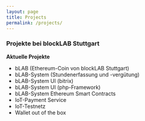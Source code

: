 ```yaml
---
layout: page
title: Projects
permalink: /projects/
---
```


### Projekte bei blockLAB Stuttgart

**Aktuelle Projekte**  
* bLAB (Ethereum-Coin von blockLAB Stuttgart)
* bLAB-System (Stundenerfassung und -vergütung)
* bLAB-System UI (bitrix)
* bLAB-System UI (php-Framework)
* bLAB-System Ethereum Smart Contracts
* IoT-Payment Service
* IoT-Testnetz
* Wallet out of the box

